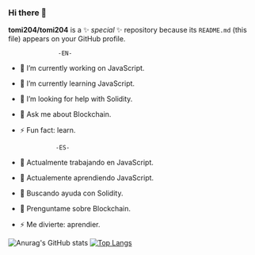 ### Hi there 👋


**tomi204/tomi204** is a ✨ _special_ ✨ repository because its `README.md` (this file) appears on your GitHub profile.


                  -EN-     
- 🔭 I’m currently working on JavaScript.
- 🌱 I’m currently learning JavaScript.
- 🤔 I’m looking for help with Solidity.
- 💬 Ask me about Blockchain.
- ⚡ Fun fact: learn.

                -ES- 
   
- 🔭 Actualmente trabajando en JavaScript.
- 🌱 Actualemente aprendiendo JavaScript.
- 🤔 Buscando ayuda con Solidity.
- 💬 Prenguntame sobre Blockchain.
- ⚡ Me divierte: aprendier.



![Anurag's GitHub stats](https://github-readme-stats.vercel.app/api?username=tomi204&show_icons=true&theme=dark&hide_border=false)
[![Top Langs](https://github-readme-stats.vercel.app/api/top-langs/?username=tomi204&layout=compact&theme=dark&hide_border=false)](https://github.com/anuraghazra/github-readme-stats)
